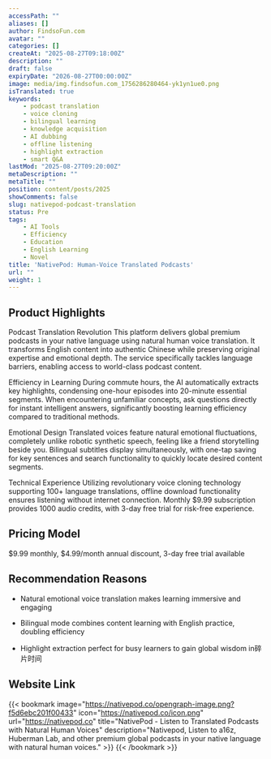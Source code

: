 ```yaml
---
accessPath: ""
aliases: []
author: FindsoFun.com
avatar: ""
categories: []
createAt: "2025-08-27T09:18:00Z"
description: ""
draft: false
expiryDate: "2026-08-27T00:00:00Z"
image: media/img.findsofun.com_1756286280464-yk1yn1ue0.png
isTranslated: true
keywords:
    - podcast translation
    - voice cloning
    - bilingual learning
    - knowledge acquisition
    - AI dubbing
    - offline listening
    - highlight extraction
    - smart Q&A
lastMod: "2025-08-27T09:20:00Z"
metaDescription: ""
metaTitle: ""
position: content/posts/2025
showComments: false
slug: nativepod-podcast-translation
status: Pre
tags:
    - AI Tools
    - Efficiency
    - Education
    - English Learning
    - Novel
title: 'NativePod: Human-Voice Translated Podcasts'
url: ""
weight: 1
---
```

## Product Highlights
Podcast Translation Revolution
This platform delivers global premium podcasts in your native language using natural human voice translation. It transforms English content into authentic Chinese while preserving original expertise and emotional depth. The service specifically tackles language barriers, enabling access to world-class podcast content.

Efficiency in Learning
During commute hours, the AI automatically extracts key highlights, condensing one-hour episodes into 20-minute essential segments. When encountering unfamiliar concepts, ask questions directly for instant intelligent answers, significantly boosting learning efficiency compared to traditional methods.

Emotional Design
Translated voices feature natural emotional fluctuations, completely unlike robotic synthetic speech, feeling like a friend storytelling beside you. Bilingual subtitles display simultaneously, with one-tap saving for key sentences and search functionality to quickly locate desired content segments.

Technical Experience
Utilizing revolutionary voice cloning technology supporting 100+ language translations, offline download functionality ensures listening without internet connection. Monthly $9.99 subscription provides 1000 audio credits, with 3-day free trial for risk-free experience.

## Pricing Model
<!--more-->$9.99 monthly, $4.99/month annual discount, 3-day free trial available

## Recommendation Reasons
- Natural emotional voice translation makes learning immersive and engaging

- Bilingual mode combines content learning with English practice, doubling efficiency

- Highlight extraction perfect for busy learners to gain global wisdom in碎片时间

## Website Link
{{< bookmark image="https://nativepod.co/opengraph-image.png?f5d6ebc201f00433" icon="https://nativepod.co/icon.png" url="https://nativepod.co" title="NativePod - Listen to Translated Podcasts with Natural Human Voices" description="Nativepod, Listen to a16z, Huberman Lab, and other premium global podcasts in your native language with natural human voices." >}}
{{< /bookmark >}}

